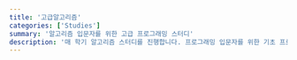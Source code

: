 ```yaml
---
title: '고급알고리즘'
categories: ['Studies']
summary: '알고리즘 입문자를 위한 고급 프로그래밍 스터디'
description: '매 학기 알고리즘 스터디를 진행합니다. 프로그래밍 입문자를 위한 기초 프로그래밍 스터디 또한 개설됩니다. 원하는 주제의 자율 스터디를 진행할 수도 있습니다.'
---
```

